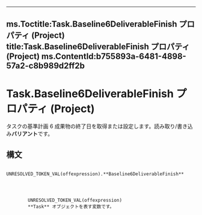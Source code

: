 

---
ms.Toctitle:Task.Baseline6DeliverableFinish プロパティ (Project)
title:Task.Baseline6DeliverableFinish プロパティ (Project)
ms.ContentId:b755893a-6481-4898-57a2-c8b989d2ff2b
---
# Task.Baseline6DeliverableFinish プロパティ (Project)




タスクの基準計画 6 成果物の終了日を取得または設定します。読み取り/書き込み**バリアント**です。

## 構文

            UNRESOLVED_TOKEN_VAL(offexpression).**Baseline6DeliverableFinish**




            UNRESOLVED_TOKEN_VAL(offexpression)
            **Task** オブジェクトを表す変数です。




